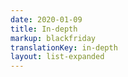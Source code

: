 ```yaml
---
date: 2020-01-09
title: In-depth
markup: blackfriday
translationKey: in-depth
layout: list-expanded
---
```

